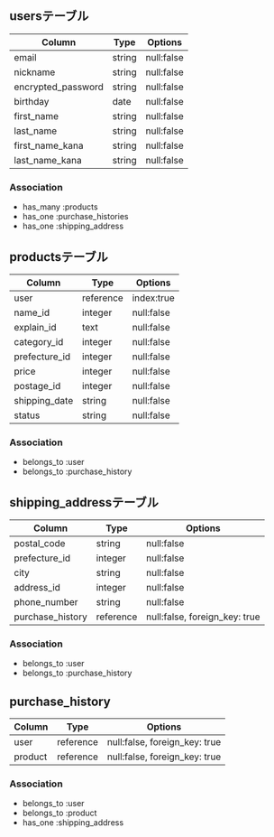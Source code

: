 ## usersテーブル

| Column              | Type         | Options           |
| ---------------     | ------------ | ----------------- |
| email               | string       | null:false        |
| nickname            | string       | null:false        |
| encrypted_password  | string       | null:false        |
| birthday            | date         | null:false        |
| first_name          | string       | null:false        |
| last_name           | string       | null:false        |
| first_name_kana     | string       | null:false        |
| last_name_kana      | string       | null:false        |

### Association
- has_many :products
- has_one :purchase_histories
- has_one :shipping_address


## productsテーブル

| Column          | Type         | Options           |
| --------------- | ------------ | ----------------- |
| user            | reference    | index:true        |
| name_id         | integer      | null:false        |
| explain_id      | text         | null:false        |
| category_id     | integer      | null:false        |
| prefecture_id   | integer      | null:false        |
| price           | integer      | null:false        |
| postage_id      | integer      | null:false        |
| shipping_date   | string       | null:false        |
| status          | string       | null:false        |

### Association

- belongs_to :user
- belongs_to :purchase_history


## shipping_addressテーブル

| Column            | Type         | Options                       |
| ----------------- | ------------ | ----------------------------- |
| postal_code       | string       | null:false                    |
| prefecture_id     | integer      | null:false                    |
| city              | string       | null:false                    |
| address_id        | integer      | null:false                    |
| phone_number      | string       | null:false                    |
| purchase_history  | reference    | null:false, foreign_key: true |

### Association

- belongs_to :user
- belongs_to :purchase_history

## purchase_history

| Column          | Type         | Options                       |
| --------------- | ------------ | ----------------------------- |
| user            | reference    | null:false, foreign_key: true |
| product         | reference    | null:false, foreign_key: true |

### Association

- belongs_to :user
- belongs_to :product
- has_one :shipping_address